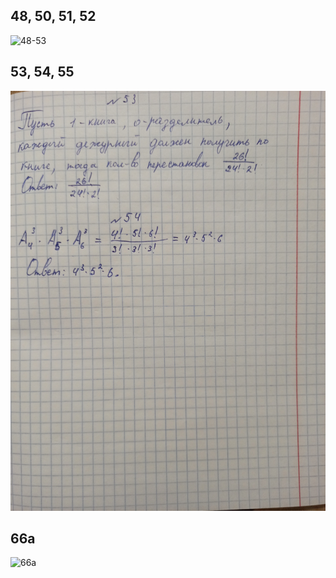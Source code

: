 48, 50, 51, 52
--------------
![48-53](048-053.jpg)

53, 54, 55
----------
![53-55](053-055.jpg)

66a
--------
![66a](066.jpg)